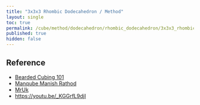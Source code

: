 ```yaml
---
title: "3x3x3 Rhombic Dodecahedron / Method"
layout: single
toc: true
permalink: /cube/method/dodecahedron/rhombic_dodecahedron/3x3x3_rhombic_dodecahedron/method
published: true
hidden: false
---
```


<head>
  <base target="_blank">
</head>



## Reference

- [Bearded Cubing 101](https://youtu.be/hJnaX9wnRvE)
- [Manqube Manish Rathod](https://youtu.be/YezKHEtmM-M)
- [MrUk](https://youtu.be/MqSViy2ekkA)
- <https://youtu.be/_KGGrfL9djI>
